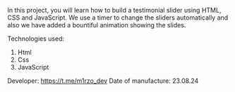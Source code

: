 In this project, you will learn how to build a testimonial slider using HTML, CSS and JavaScript. We use a timer to change the sliders automatically and also we have added a bountiful animation showing the slides.

Technologies used:
1. Html
2. Css
3. JavaScript

Developer: https://t.me/m1rzo_dev
Date of manufacture: 23.08.24
 
